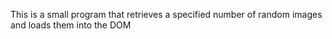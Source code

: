 This is a small program that retrieves a specified number of random images and loads them into the DOM